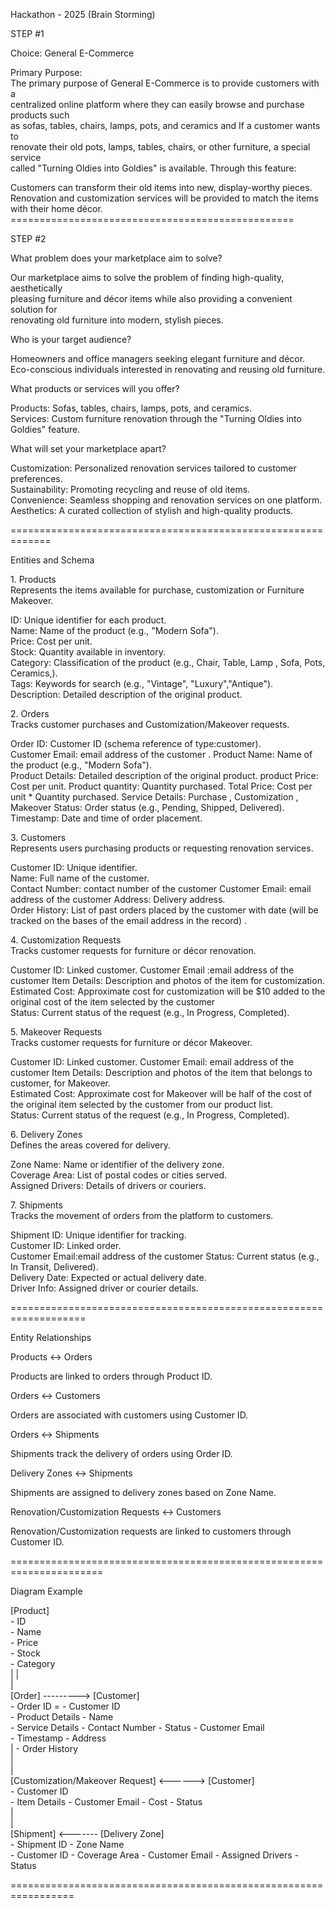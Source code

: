 Hackathon \- 2025 (Brain Storming)

STEP \#1

Choice: General E-Commerce

Primary Purpose:  
The primary purpose of General E-Commerce is to provide customers with a   
centralized online platform where they can easily browse and purchase products such   
as sofas, tables, chairs, lamps, pots, and ceramics  and If a customer wants to   
renovate their old pots, lamps, tables, chairs, or other furniture, a special service   
called "Turning Oldies into Goldies" is available. Through this feature:

Customers can transform their old items into new, display-worthy pieces.  
Renovation and customization services will be provided to match the items   
with their home décor.  
\=================================================

STEP \#2

What problem does your marketplace aim to solve?

Our marketplace aims to solve the problem of finding high-quality, aesthetically   
pleasing furniture and décor items while also providing a convenient solution for   
renovating old furniture into modern, stylish pieces.

Who is your target audience?

Homeowners and office managers seeking elegant furniture and décor.  
Eco-conscious individuals interested in renovating and reusing old furniture.

What products or services will you offer?

Products: Sofas, tables, chairs, lamps, pots, and ceramics.  
Services: Custom furniture renovation through the "Turning Oldies into Goldies" feature.

What will set your marketplace apart?

Customization: Personalized renovation services tailored to customer preferences.  
Sustainability: Promoting recycling and reuse of old items.  
Convenience: Seamless shopping and renovation services on one platform.  
Aesthetics: A curated collection of stylish and high-quality products.

\=============================================================

Entities and Schema

1\. Products  
Represents the items available for purchase, customization or Furniture Makeover.

ID: Unique identifier for each product.  
Name: Name of the product (e.g., "Modern Sofa").  
Price: Cost per unit.  
Stock: Quantity available in inventory.  
Category: Classification of the product (e.g., Chair, Table, Lamp , Sofa, Pots, Ceramics,).  
Tags: Keywords for search (e.g., "Vintage", "Luxury","Antique").  
Description: Detailed description of the original product.

2\. Orders  
Tracks customer purchases and Customization/Makeover requests.

Order ID: Customer ID (schema reference of type:customer).  
Customer Email: email address of the customer .
Product Name: Name of the product (e.g., "Modern Sofa").  
Product Details: Detailed description of the original product.
product Price: Cost per unit.
Product quantity: Quantity purchased.
Total Price: Cost per unit * Quantity purchased.
Service Details: Purchase , Customization , Makeover
Status: Order status (e.g., Pending, Shipped, Delivered).  
Timestamp: Date and time of order placement.

3\. Customers  
Represents users purchasing products or requesting renovation services.

Customer ID: Unique identifier.  
Name: Full name of the customer.  
Contact Number: contact number of the customer
Customer Email: email address of the customer 
Address: Delivery address.  
Order History: List of past orders placed by the customer with date (will be tracked on the bases of the email address in the record) .

4\. Customization Requests  
Tracks customer requests for furniture or décor renovation.

Customer ID: Linked customer. 
Customer Email :email address of the customer 
Item Details: Description and photos of the item for customization.  
Estimated Cost: Approximate cost for customization will be $10 added to the original cost of the item selected by the customer  
Status: Current status of the request (e.g., In Progress, Completed).

5\. Makeover Requests  
Tracks customer requests for furniture or décor Makeover.
 
Customer ID: Linked customer. 
Customer Email: email address of the customer 
Item Details: Description and photos of the item  that belongs to  customer, for Makeover.   
Estimated Cost: Approximate cost for Makeover will be half of the cost of the original item selected by the customer from our product list.  
Status: Current status of the request (e.g., In Progress, Completed).

6\. Delivery Zones  
Defines the areas covered for delivery.

Zone Name: Name or identifier of the delivery zone.  
Coverage Area: List of postal codes or cities served.  
Assigned Drivers: Details of drivers or couriers.

7\. Shipments  
Tracks the movement of orders from the platform to customers.

Shipment ID: Unique identifier for tracking.  
Customer ID: Linked order.  
Customer Email:email address of the customer 
Status: Current status (e.g., In Transit, Delivered).  
Delivery Date: Expected or actual delivery date.  
Driver Info: Assigned driver or courier details.

\===================================================================

Entity Relationships

Products ↔ Orders

Products are linked to orders through Product ID.

Orders ↔ Customers

Orders are associated with customers using Customer ID.

Orders ↔ Shipments

Shipments track the delivery of orders using Order ID.

Delivery Zones ↔ Shipments

Shipments are assigned to delivery zones based on Zone Name.

Renovation/Customization Requests ↔ Customers

Renovation/Customization requests are linked to customers through Customer ID.

\======================================================================

Diagram Example

\[Product\]  
 \- ID  
 \- Name  
 \- Price  
 \- Stock  
 \- Category  
     |
     |  
     |  
\[Order\] \---------\> \[Customer\]  
 \- Order ID    =     \- Customer ID  
 \- Product Details   \- Name  
 \- Service Details   \- Contact Number
  \- Status           \- Customer Email  
   \- Timestamp        \- Address  
     |                 \- Order History  
     |  
     |  
\[Customization/Makeover Request\] \<------\> \[Customer\]  
 \- Customer ID  
 \- Item Details 
 \- Customer Email 
 \- Cost 
 \- Status  
     |  
     |  
\[Shipment\] \<------- \[Delivery Zone\]  
 \- Shipment ID       \- Zone Name  
 \- Customer ID        \- Coverage Area 
\- Customer Email      \- Assigned Drivers
 \- Status            

\=================================================================
